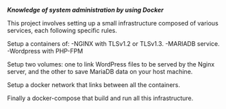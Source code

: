 *****Knowledge of system administration by using Docker*****

This project involves setting up a small infrastructure composed of various services, each following specific rules.

Setup a containers of:
  -NGINX with TLSv1.2 or TLSv1.3.
  -MARIADB service.
  -Wordpress with PHP-FPM

Setup two volumes: one to link WordPress files to be served by the Nginx server, and the other to save MariaDB data on your host machine.

Setup a docker network that links between all the containers.

Finally a docker-compose that build and run all this infrastructure.

